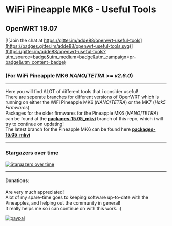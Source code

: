 # WiFi Pineapple MK6 - Useful Tools
## OpenWRT 19.07
[![Join the chat at https://gitter.im/adde88/openwrt-useful-tools](https://badges.gitter.im/adde88/openwrt-useful-tools.svg)](https://gitter.im/adde88/openwrt-useful-tools?utm_source=badge&utm_medium=badge&utm_campaign=pr-badge&utm_content=badge)

### (For WiFi Pineapple MK6 *NANO*/*TETRA* >= *v2.6.0*)
---
Here you will find ALOT of different tools that i consider useful!  
There are seperate branches for different versions of OpenWRT which is running on either the WiFi Pineapple MK6 (*NANO*/*TETRA*) or the MK7 (*Hak5 Firmwares*)   
Packages for the older firmwares for the Pineapple MK6 (*NANO*/*TETRA*) can be found at the **[packages-15.05_mkvi](https://github.com/adde88/openwrt-useful-tools/tree/packages-15.05_mkvi)** branch of this repo, which i will try to continue on updating!  
The latest branch for the Pineapple MK6 can be found here **[packages-15.05_mkvi](https://github.com/adde88/openwrt-useful-tools/tree/packages-15.05_mkvi)**  

---
### Stargazers over time

[![Stargazers over time](https://starchart.cc/adde88/openwrt-useful-tools.svg)](https://starchart.cc/adde88/openwrt-useful-tools)

---
#### Donations:
Are very much appreciated!  
Alot of my spare-time goes to keeping software up-to-date with the Pineapples, and helping out the community in general!  
It really helps me so i can continue on with this work. :)


[![paypal](https://www.paypalobjects.com/en_US/NO/i/btn/btn_donateCC_LG.gif)](https://www.paypal.com/cgi-bin/webscr?cmd=_s-xclick&hosted_button_id=4HJM939H9PHWW)
